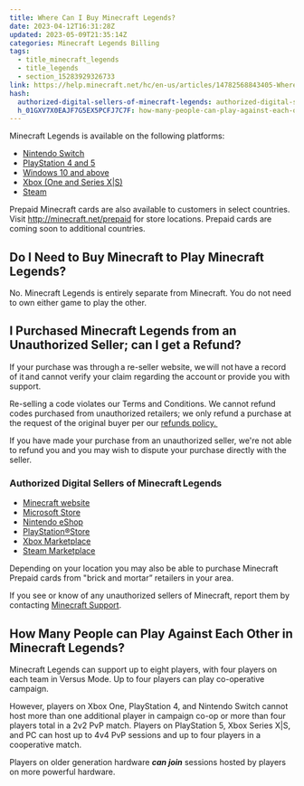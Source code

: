 ```yaml
---
title: Where Can I Buy Minecraft Legends?
date: 2023-04-12T16:31:28Z
updated: 2023-05-09T21:35:14Z
categories: Minecraft Legends Billing
tags:
  - title_minecraft_legends
  - title_legends
  - section_15283929326733
link: https://help.minecraft.net/hc/en-us/articles/14782568843405-Where-Can-I-Buy-Minecraft-Legends
hash:
  authorized-digital-sellers-of-minecraft-legends: authorized-digital-sellers-of-minecraftlegends
  h_01GXV7X0EAJF7G5EX5PCFJ7C7F: how-many-people-can-play-against-each-other-in-minecraft-legends
---
```


Minecraft Legends is available on the following platforms:

- [Nintendo Switch](https://www.nintendo.com/store/products/minecraft-legends-switch/)
- [PlayStation 4 and 5](https://store.playstation.com/en-us/product/UP4433-PPSA05509_00-8852642893808980)
- [Windows 10 and above](https://www.minecraft.net/en-us/about-legends)
- [Xbox (One and Series X\|S)](https://www.xbox.com/en-US/games/minecraft-legends)
- [Steam](https://store.steampowered.com/app/1928870/Minecraft_Legends/)

Prepaid Minecraft cards are also available to customers in select countries. Visit <http://minecraft.net/prepaid> for store locations. Prepaid cards are coming soon to additional countries.

## Do I Need to Buy Minecraft to Play Minecraft Legends?

No. Minecraft Legends is entirely separate from Minecraft. You do not need to own either game to play the other.

## I Purchased Minecraft Legends from an Unauthorized Seller; can I get a Refund?

If your purchase was through a re-seller website, we will not have a record of it and cannot verify your claim regarding the account or provide you with support. 

Re-selling a code violates our Terms and Conditions. We cannot refund codes purchased from unauthorized retailers; we only refund a purchase at the request of the original buyer per our [refunds policy. ](../General-Billing/Mojang-Studios-Refund-Policy.md)

If you have made your purchase from an unauthorized seller, we're not able to refund you and you may wish to dispute your purchase directly with the seller. 

### Authorized Digital Sellers of Minecraft Legends

- [Minecraft website](https://www.minecraft.net/en-us)
- [Microsoft Store](https://www.xbox.com/en-US/microsoft-store)
- [Nintendo eShop](https://store.nintendo.com/catalogsearch/result/?q=minecraft)
- [PlayStation®Store](https://store.playstation.com/en-us/latest?gclid=5ed84ffd6a40162af9282eb7482f3249&gclsrc=3p.ds&ds_rl=1288848&msclkid=5ed84ffd6a40162af9282eb7482f3249)
- [Xbox Marketplace](https://marketplace.xbox.com/en-US/)
- [Steam Marketplace](https://store.steampowered.com/)

Depending on your location you may also be able to purchase Minecraft Prepaid cards from "brick and mortar” retailers in your area. 

If you see or know of any unauthorized sellers of Minecraft, report them by contacting [Minecraft Support](https://aka.ms/Minecraft-Support). 

## How Many People can Play Against Each Other in Minecraft Legends?

Minecraft Legends can support up to eight players, with four players on each team in Versus Mode. Up to four players can play co-operative campaign.

However, players on Xbox One, PlayStation 4, and Nintendo Switch cannot host more than one additional player in campaign co-op or more than four players total in a 2v2 PvP match. Players on PlayStation 5, Xbox Series X\|S, and PC can host up to 4v4 PvP sessions and up to four players in a cooperative match.

Players on older generation hardware ***can join*** sessions hosted by players on more powerful hardware.
